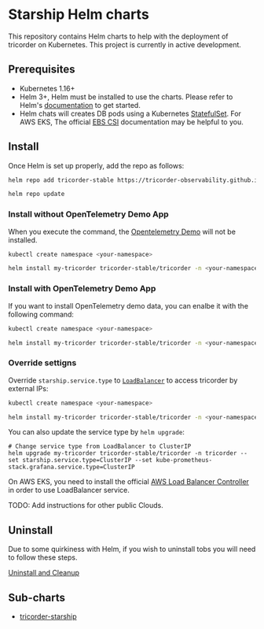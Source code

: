 # Starship Helm charts

This repository contains Helm charts to help with the deployment of tricorder on Kubernetes. This project is currently in active development.

## Prerequisites
- Kubernetes 1.16+
- Helm 3+, Helm must be installed to use the charts. Please refer to Helm's [documentation](https://helm.sh/docs/) to get started.
- Helm chats will creates DB pods using a Kubernetes [StatefulSet](https://kubernetes.io/docs/concepts/workloads/controllers/statefulset/). For AWS EKS, The official [EBS CSI](https://docs.aws.amazon.com/eks/latest/userguide/ebs-csi.html) documentation may be helpful to you.

## Install

Once Helm is set up properly, add the repo as follows:

```bash
helm repo add tricorder-stable https://tricorder-observability.github.io/helm-charts

helm repo update
```

### Install without OpenTelemetry Demo App

When you execute the command, the [Opentelemetry Demo](https://github.com/open-telemetry/opentelemetry-demo) will not be installed.

```bash
kubectl create namespace <your-namespace>

helm install my-tricorder tricorder-stable/tricorder -n <your-namespace>
```

### Install with OpenTelemetry Demo App
If you want to install OpenTelemetry demo data, you can enalbe it with the following command:

```bash
kubectl create namespace <your-namespace>

helm install my-tricorder tricorder-stable/tricorder -n <your-namespace> --set opentelemetry-demo.enabled=true
```

### Override settigns

Override `starship.service.type` to [`LoadBalancer`](https://kubernetes.io/docs/concepts/services-networking/service/) to access tricorder by external IPs:

```bash
kubectl create namespace <your-namespace>

helm install my-tricorder tricorder-stable/tricorder -n <your-namespace> --set starship.service.type=LoadBalancer --set kube-prometheus-stack.grafana.service.type=LoadBalancer
```

You can also update the service type by `helm upgrade`:
```
# Change service type from LoadBalancer to ClusterIP
helm upgrade my-tricorder tricorder-stable/tricorder -n tricorder --set starship.service.type=ClusterIP --set kube-prometheus-stack.grafana.service.type=ClusterIP
```

On AWS EKS, you need to install the official [AWS Load Balancer Controller](https://docs.aws.amazon.com/eks/latest/userguide/aws-load-balancer-controller.html) in order to use LoadBalancer service.

TODO: Add instructions for other public Clouds.


## Uninstall
Due to some quirkiness with Helm, if you wish to uninstall tobs you will need to follow these steps.

[Uninstall and Cleanup](./docs/uninstall.md)

## Sub-charts
- [tricorder-starship](./charts/tricorder/charts/starship/README.md)
